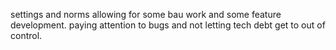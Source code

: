 settings and norms allowing for some bau work and some feature development.
paying attention to bugs and not letting tech debt get to out of control.
